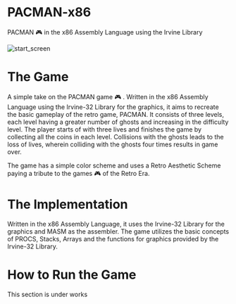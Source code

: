# PACMAN-x86
PACMAN 🎮 in the x86 Assembly Language using the Irvine Library

![start_screen](https://github.com/blueork/PACMAN-x86/assets/114741623/491db6e9-3c4f-43b2-baa2-214cc0d64245)

# The Game
A simple take on the PACMAN game 🎮 . Written in the x86 Assembly Language using the Irvine-32 Library for the graphics, it aims to recreate the basic gameplay of the retro game, PACMAN. 
It consists of three levels, each level having a greater number of ghosts and increasing in the difficulty level. The player starts of with three lives and finishes the game by collecting all the coins in each level. Collisions with the ghosts leads to the loss of lives, wherein colliding with the ghosts four times results in game over. 


The game has a simple color scheme and uses a Retro Aesthetic Scheme paying a tribute to the games 🎮 of the Retro Era. 

# The Implementation
Written in the x86 Assembly Language, it uses the Irvine-32 Library for the graphics and MASM as the assembler. The game utilizes the basic concepts of PROCS, Stacks, Arrays and the functions for graphics provided by the Irvine-32 Library.   

# How to Run the Game
This section is under works


